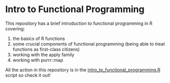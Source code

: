 # Intro to Functional Programming

This repository has a brief introduction to functional programming in R covering: 

  1. the basics of R functions
  2. some crucial components of functional programming (being able to treat functions as first-class citizens)
  3. working with the apply family
  4. working with purrr::map

All the action in this repository is in the [intro_to_functional_programming.R](intro_to_functional_programming.R) 
script so check it out!
